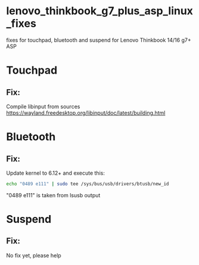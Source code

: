 # lenovo_thinkbook_g7_plus_asp_linux_fixes
fixes for touchpad, bluetooth and suspend for Lenovo Thinkbook 14/16 g7+ ASP 

# Touchpad
## Fix:
Compile libinput from sources
https://wayland.freedesktop.org/libinput/doc/latest/building.html

# Bluetooth
## Fix:
Update kernel to 6.12+ and execute this:
```bash
echo "0489 e111" | sudo tee /sys/bus/usb/drivers/btusb/new_id
```
"0489 e111" is taken from lsusb output

# Suspend
## Fix:
No fix yet, please help
